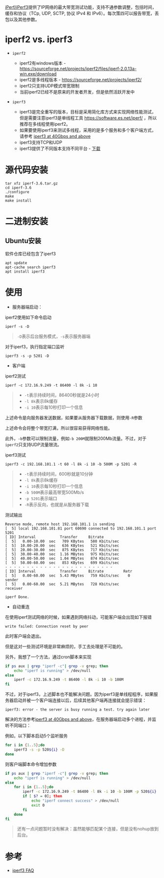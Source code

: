 [iPerf/iPerf3](https://iperf.fr/)提供了IP网络的最大带宽测试功能，支持不通参数调整，包括时间，缓存和协议（TCp, UDP, SCTP, 协议 IPv4 和 IPv6）。每次策四可以报告带宽，丢包以及其他参数。

# iperf2 vs. iperf3

* `iperf2`
  * iperf2有windows版本  -  https://sourceforge.net/projects/iperf2/files/iperf-2.0.13a-win.exe/download
  * iperf2是多线程版本 - https://sourceforge.net/projects/iperf2/
  * iperf2只支持UDP模式带宽限制
  * 当前iperf2已经不是原来的开发者开发，但是依然活跃开发中

* `iperf3`
  * iperf3是完全重写的版本，目标是采用简化库方式来实现网络性能测试，但是需要注意iperf3是单线程工具 https://software.es.net/iperf/ ，所以推荐在多线程使用iperf2。
  * 如果要使用iperf3来测试多线程，采用的是多个服务和多个客户端方式，请参考 [iperf3 at 40Gbps and above](https://fasterdata.es.net/performance-testing/network-troubleshooting-tools/iperf/multi-stream-iperf3/)
  * iperf3支持TCP和UDP
  * iperf3提供了不同版本支持不同平台 - [下载](https://iperf.fr/iperf-download.php)

# 源代码安装

```
tar xfz iperf-3.6.tar.gz
cd iperf-3.6
./configure
make
make install
```

# 二进制安装

## Ubuntu安装

软件仓库已经包含了iperf3

```
apt update
apt-cache search iperf3
apt install iperf3
```

# 使用

* 服务器端启动：

iperf2使用如下命令启动

```
iperf -s -D
```

> `-D`表示后台服务模式，`-s`表示服务器端

对于iperf3，执行指定端口监听

```
iperf3 -s -p 5201 -D
```

* 客户端

iperf2测试

```
iperf -c 172.16.9.249 -t 86400 -l 8k -i 10
```

> * `-t`表示持续时间，86400秒就是24小时
> * `-l 8k`表示8k缓存
> * `-i 10`表示每10秒打印一个信息

上述命令是向服务器发送数据，如果要从服务器下载数据，则使用`-R`参数

上述命令会将整个带宽打满，所以很容易获得网络性能。

此外，`-b`参数可以限制流量，例如`-b 200M`就限制200Mb流量。不过，对于`iperf2`只支持UDP流量限流。

iperf3测试

```
iperf3 -c 192.168.101.1 -t 60 -l 8k -i 10 -b 500M -p 5201 -R
```

> * `-t`表示持续时间，600秒就是10分钟
> * `-l 8k`表示8k缓存
> * `-i 10`表示每10秒打印一个信息
> * `-b 500M`表示最高带宽500Mb/s
> * `-p 5201`表示端口
> * `-R`表示反向，也就是从服务器下载

测试输出

```
Reverse mode, remote host 192.168.101.1 is sending
[  5] local 192.168.101.81 port 60690 connected to 192.168.101.1 port 5201
[ ID] Interval           Transfer     Bitrate
[  5]   0.00-10.00  sec   709 KBytes   580 Kbits/sec
[  5]  10.00-20.00  sec   636 KBytes   521 Kbits/sec
[  5]  20.00-30.00  sec   875 KBytes   717 Kbits/sec
[  5]  30.00-40.00  sec  1.16 MBytes   975 Kbits/sec
[  5]  40.00-50.00  sec  1.04 MBytes   874 Kbits/sec
[  5]  50.00-60.00  sec   853 KBytes   699 Kbits/sec
- - - - - - - - - - - - - - - - - - - - - - - - -
[ ID] Interval           Transfer     Bitrate         Retr
[  5]   0.00-60.00  sec  5.43 MBytes   759 Kbits/sec    0             sender
[  5]   0.00-60.00  sec  5.21 MBytes   728 Kbits/sec                  receiver

iperf Done.
```

* 自动重连

在使用iperf测试网络的时候，如果遇到网络抖动，可能客户端会出现如下报错

```
write failed: Connection reset by peer
```

此时客户端会退出。

但是这对一些测试环境是非常麻烦的，手工去处理是不可能的。

另外，我想了一个方法，通过cron脚本来实现

```bash
if ps aux | grep "iperf -c"| grep -v grep; then
    echo "iperf is running" > /dev/null
else
    iperf -c 172.16.9.249 -t 86400 -l 8k -i 10 -b 100M
fi
```

不过，对于iperf3，上述脚本也不能解决问题。因为iperf3是单线程程序，如果服务器启动并被一个客户端连接以后，后续其他客户端再连接就会提示错误：

```
iperf3: error - the server is busy running a test. try again later
```

解决的方法参考[iperf3 at 40Gbps and above](https://fasterdata.es.net/performance-testing/network-troubleshooting-tools/iperf/multi-stream-iperf3/)，在服务器端启动多个进程，并监听不同端口：

例如，以下脚本启动5个监听服务

```bash
for i in {1..5};do
    iperf3 -s -p 520${i} -D
done
```

则客户端脚本命令增加参数

```bash
if ps aux | grep "iperf -c"| grep -v grep; then
    echo "iperf is running" > /dev/null
else
    for i in {1..5};do
        iperf -c 172.16.9.249 -t 86400 -l 8k -i 10 -b 100M -p 520${i}
        if [ $? = 0]; then
            echo "iperf connect success" > /dev/null
            exit 0
        fi
    done
fi
```

> 还有一点问题暂时没有解决：虽然能够匹配某个连接，但是没有nohup放到后台。

# 参考

* [iperf3 FAQ](https://software.es.net/iperf/faq.html#faq)